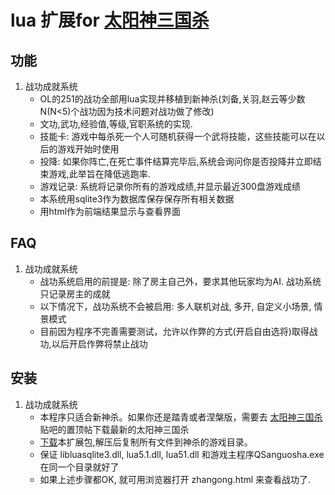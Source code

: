 lua 扩展for [太阳神三国杀](https://github.com/gaodayihao/QSanguosha)
===========================

功能
----------

1. 战功成就系统
    * OL的251的战功全部用lua实现并移植到新神杀(刘备,关羽,赵云等少数N(N<5)个战功因为技术问题对战功做了修改)
    * 文功,武功,经验值,等级,官职系统的实现.
    * 技能卡: 游戏中每杀死一个人可随机获得一个武将技能，这些技能可以在以后的游戏开始时使用
    * 投降: 如果你阵亡,在死亡事件结算完毕后,系统会询问你是否投降并立即结束游戏,此举旨在降低逃跑率.
    * 游戏记录: 系统将记录你所有的游戏成绩,并显示最近300盘游戏成绩
    * 本系统用sqlite3作为数据库保存保存所有相关数据
    * 用html作为前端结果显示与查看界面
    

FAQ
----

1. 战功成就系统
   * 战功系统启用的前提是: 除了房主自己外，要求其他玩家均为AI. 战功系统只记录房主的成就
   * 以下情况下，战功系统不会被启用:  多人联机对战,  多开, 自定义小场景, 情景模式
   * 目前因为程序不完善需要测试，允许以作弊的方式(开启自由选将)取得战功,以后开启作弊将禁止战功
   

安装
----

1. 战功成就系统
   * 本程序只适合新神杀。如果你还是踏青或者涅槃版，需要去 [太阳神三国杀](http://tieba.baidu.com/f?kw=%CC%AB%D1%F4%C9%F1%C8%FD%B9%FA%C9%B1) 贴吧的置顶帖下载最新的太阳神三国杀
   * [下载](https://github.com/haveatry823/qsgsext/zipball/master)本扩展包,解压后复制所有文件到神杀的游戏目录。
   * 保证 libluasqlite3.dll, lua5.1.dll, lua51.dll 和游戏主程序QSanguosha.exe 在同一个目录就好了
   * 如果上述步骤都OK, 就可用浏览器打开 zhangong.html 来查看战功了.


    


